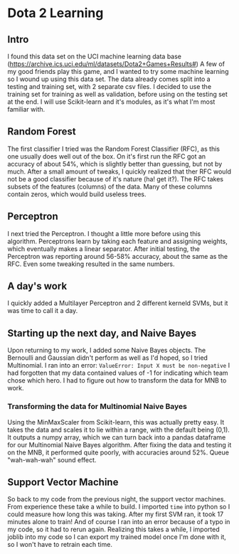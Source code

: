 # Dota 2 Learning
## Intro
I found this data set on the UCI machine learning data base (https://archive.ics.uci.edu/ml/datasets/Dota2+Games+Results#)
A few of my good friends play this game, and I wanted to try some machine learning so I wound up using this data set. 
The data already comes split into a testing and training set, with 2 separate csv files. I decided to use the training set
	for training as well as validation, before using on the testing set at the end. I will use Scikit-learn and it's modules,
	as it's what I'm most familiar with.
## Random Forest
The first classifier I tried was the Random Forest Classifier (RFC), as this one usually does well out of the box. On it's first run
	the RFC got an accuracy of about 54%, which is slightly better than guessing, but not by much. After a small amount of tweaks,
	I quickly realized that ther RFC would not be a good classifier because of it's nature (ha! get it?). The RFC takes subsets of the
	features (columns) of the data. Many of these columns contain zeros, which would build useless trees. 
## Perceptron
I next tried the Perceptron. I thought a little more before using this algorithm. Perceptrons learn by taking each feature and assigning
	weights, which eventually makes a linear separator. After initial testing, the Perceptron was reporting around 56-58% accuracy, about
	the same as the RFC. Even some tweaking resulted in the same numbers.
## A day's work
I quickly added a Multilayer Perceptron and 2 different kerneld SVMs, but it was time to call it a day.
## Starting up the next day, and Naive Bayes
Upon returning to my work, I added some Naive Bayes objects. The Bernoulli and Gaussian didn't perform as well as I'd hoped, so I tried Multinomial.
	I ran into an error: `ValueError: Input X must be non-negative` I had forgotten that my data contained values of -1 for indicating which team 
	chose which hero. I had to figure out how to transform the data for MNB to work.
### Transforming the data for Multinomial Naive Bayes
Using the MinMaxScaler from Scikit-learn, this was actually pretty easy. It takes the data and scales it to lie within a range, with the default being
	(0,1). It outputs a numpy array, which we can turn back into a pandas dataframe for our Multinomial Naive Bayes algorithm. After fixing the data
	and testing it on the MNB, it performed quite poorly, with accuracies around 52%. Queue "wah-wah-wah" sound effect.
## Support Vector Machine
So back to my code from the previous night, the support vector machines. From experience these take a while to build. I imported `time` into python
	so I could measure how long this was taking. After my first SVM ran, it took 17 minutes alone to train! And of course I ran into an error because
	of a typo in my code, so it had to rerun again. Realizing this takes a while, I imported joblib into my code so I can export my trained model
	once I'm done with it, so I won't have to retrain each time.
